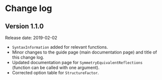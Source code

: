 # Change log

## Version 1.1.0

Release date: 2019-02-02

- `SyntaxInformation` added for relevant functions.
- Minor changes to the guide page (main documentation page) and title of this change log.
- Updated documentation page for `SymmetryEquivalentReflections` (function can be called with one argument).
- Corrected option table for `StructureFactor`.
